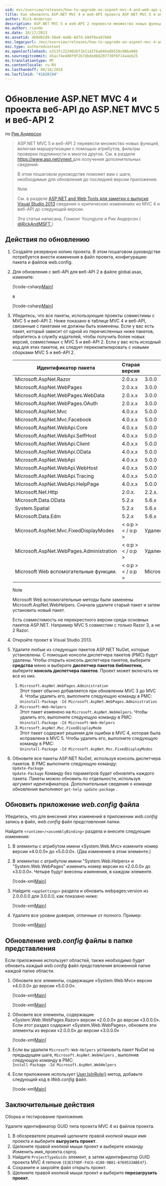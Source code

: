 ```yaml
---
uid: mvc/overview/releases/how-to-upgrade-an-aspnet-mvc-4-and-web-api-project-to-aspnet-mvc-5-and-web-api-2
title: Как обновлять ASP.NET MVC 4 и веб-API проекта ASP.NET MVC 5 и веб-API 2 | Документация Майкрософт
author: Rick-Anderson
description: ASP.NET MVC 5 и веб-API 2 перевести множество новых функций, включая маршрутизации с помощью атрибутов, фильтры проверки подлинности и многое другое.
ms.author: riande
ms.date: 10/17/2013
ms.assetid: db0d02d9-58e8-4a0b-8d7d-b8df8ea97b88
msc.legacyurl: /mvc/overview/releases/how-to-upgrade-an-aspnet-mvc-4-and-web-api-project-to-aspnet-mvc-5-and-web-api-2
msc.type: authoredcontent
ms.openlocfilehash: e313fc2229026f1b11d2f6a046a8b550c08ba96b
ms.sourcegitcommit: 45ac74e400f9f2b7dbded66297730f6f14a4eb25
ms.translationtype: MT
ms.contentlocale: ru-RU
ms.lasthandoff: 08/16/2018
ms.locfileid: "41828194"
---
```

<a name="how-to-upgrade-an-aspnet-mvc-4-and-web-api-project-to-aspnet-mvc-5-and-web-api-2"></a>Обновление ASP.NET MVC 4 и проекта веб-API до ASP.NET MVC 5 и веб-API 2
====================
по [Рик Андерсон](https://github.com/Rick-Anderson)

> ASP.NET MVC 5 и веб-API 2 перевести множество новых функций, включая маршрутизации с помощью атрибутов, фильтры проверки подлинности и многое другое. См. в разделе [ https://www.asp.net/vnext ](https://www.asp.net/core) для получения дополнительных сведений.
> 
> В этом пошаговом руководстве поможет вам с шаги, необходимые для обновления до последней версии приложения.  
> 
> > [!NOTE]
> > См. в разделе [ASP.NET and Web Tools для заметки о выпуске Visual Studio 2013](../../../visual-studio/overview/2013/release-notes.md) сведения о критических изменениях из MVC 4 и веб-API до следующей версии.
> 
>   
> 
> Эта статья написана, Гонконг Youngjune и Рик Андерсон ( [ @RickAndMSFT ](https://twitter.com/#!/RickAndMSFT) )


## <a name="upgrade-steps"></a>Действия по обновлению

1. Создайте резервную копию проекта. В этом пошаговом руководстве потребуется внести изменения в файл проекта, конфигурацию пакета и файлов web.config.
2. Для обновления с веб-API для веб-API 2 в файле global.asax, измените:

    [!code-csharp[Main](how-to-upgrade-an-aspnet-mvc-4-and-web-api-project-to-aspnet-mvc-5-and-web-api-2/samples/sample1.cs)]

   в

    [!code-csharp[Main](how-to-upgrade-an-aspnet-mvc-4-and-web-api-project-to-aspnet-mvc-5-and-web-api-2/samples/sample2.cs)]
3. Убедитесь, что все пакеты, использующие проекты совместимы с MVC 5 и веб-API 2. Ниже показано в таблице MVC 4 и веб-API, связанные с пакетами не должны быть изменены. Если у вас есть пакет, который зависит от одной из перечисленных ниже пакетов, обратитесь в службу издателей, чтобы получить более новых версий, совместимых с MVC 5 и веб-API 2. Если у вас есть исходный код для этих пакетов, их следует перекомпилировать с новыми сборками MVC 5 и веб-API 2.   

    | **Идентификатор пакета** | **Старая версия** | **Новая версия** |
    | --- | --- | --- |
    | Microsoft.AspNet.Razor | 2.0.x.x | 3.0.0 |
    | Microsoft.AspNet.WebPages | 2.0.x.x | 3.0.0 |
    | Microsoft.AspNet.WebPages.WebData | 2.0.x.x | 3.0.0 |
    | Microsoft.AspNet.WebPages.OAuth | 2.0.x.x | 3.0.0 |
    | Microsoft.AspNet.Mvc | 4.0.x.x | 5.0.0 |
    | Microsoft.AspNet.Mvc.Facebook | 4.0.x.x | 5.0.0 |
    | Microsoft.AspNet.WebApi.Core | 4.0.x.x | 5.0.0 |
    | Microsoft.AspNet.WebApi.SelfHost | 4.0.x.x | 5.0.0 |
    | Microsoft.AspNet.WebApi.Client | 4.0.x.x | 5.0.0 |
    | Microsoft.AspNet.WebApi.OData | 4.0.x.x | 5.0.0 |
    | Microsoft.AspNet.WebApi | 4.0.x.x | 5.0.0 |
    | Microsoft.AspNet.WebApi.WebHost | 4.0.x.x | 5.0.0 |
    | Microsoft.AspNet.WebApi.Tracing | 4.0.x.x | 5.0.0 |
    | Microsoft.AspNet.WebApi.HelpPage | 4.0.x.x | 5.0.0 |
    | Microsoft.Net.Http | 2.0.x. | 2.2.x. |
    | Microsoft.Data.OData | 5.2.x | 5.6.x |
    | System.Spatial | 5.2.x | 5.6.x |
    | Microsoft.Data.Edm | 5.2.x | 5.6.x |
    | Microsoft.AspNet.Mvc.FixedDisplayModes | < o:p >< / o:p > | Удаленная |
    | Microsoft.AspNet.WebPages.Administration | < o:p >< / o:p > | Удаленная |
    | Microsoft Web вспомогательные функции. | < o:p >< / o:p > | Microsoft.AspNet.WebHelpers |

    > [!NOTE]
    > Microsoft Web вспомогательные методы были заменены Microsoft.AspNet.WebHelpers. Сначала удалите старый пакет и затем установить новый пакет.   
    >   
    > Есть совместимость не перекрестного версии среди основных пакетов ASP.NET. Например MVC 5 совместим с только Razor 3, а не 2 Razor.
4. Откройте проект в Visual Studio 2013.
5. Удалите любые из следующих пакетов ASP.NET NuGet, которые установлены. С помощью консоли диспетчера пакетов (PMC) будут удалены. Чтобы открыть консоль диспетчера пакетов, выберите **средства** меню и выберите **диспетчер пакетов библиотеки,** выберите **консоль диспетчера пакетов**. Проект может включать не все из них.

    1. `Microsoft.AspNet.WebPages.Administration`  
   Этот пакет обычно добавляется при обновлении MVC 3 до MVC 4. Чтобы удалить его, выполните следующую команду в PMC:  
        `Uninstall-Package -Id Microsoft.AspNet.WebPages.Administration`
    2. `Microsoft-Web-Helpers`   
   Этот пакет изменено на `Microsoft.AspNet.WebHelpers`. Чтобы удалить его, выполните следующую команду в PMC:  
        `Uninstall-Package -Id Microsoft-Web-Helpers`
    3. `Microsoft.AspNet.Mvc.FixedDisplayMode`  
   Этот пакет содержит решения для ошибки в MVC 4, которая была исправлена в MVC 5. Чтобы удалить его, выполните следующую команду в PMC:  
        `Uninstall-Package -Id Microsoft.AspNet.Mvc.FixedDisplayModes`
6. Обновите все пакеты ASP.NET NuGet, используя консоль диспетчера пакетов. В PMC выполните следующую команду:  
    `Update-Package`  
   `Update-Package` Команду без параметров будет обновлять каждого пакета. Пакеты можно обновить по отдельности, используя аргумент идентификатора. Дополнительные сведения о команде обновления выполняют `get-help update-package` .

## <a name="update-the-application-webconfig-file"></a>Обновить приложение *web.config* файла

Убедитесь, что для внесения этих изменений в приложении *web.config* запись в файл, *web.config* файл *представления* папки.

Найдите `<runtime>/<assemblyBinding>` раздела и внесите следующие изменения:

1. В элементы с атрибутом имени «System.Web.Mvc» измените номер версии «4.0.0.0» до «5.0.0.0». (Два изменения в этом элементе.)
2. В элементах с атрибутом имени &quot;System.Web.Helpers» и &quot;System.Web.WebPages&quot; изменить номер версии из «2.0.0.0» до «3.0.0.0». Четыре будут внесены изменения, в каждом элементе.

    [!code-xml[Main](how-to-upgrade-an-aspnet-mvc-4-and-web-api-project-to-aspnet-mvc-5-and-web-api-2/samples/sample3.xml?highlight=6,10,14)]
3. Найдите `<appSettings>` раздела и обновить webpages:version из 2.0.0.0.0 для 3.0.0.0, как показано ниже:

    [!code-xml[Main](how-to-upgrade-an-aspnet-mvc-4-and-web-api-project-to-aspnet-mvc-5-and-web-api-2/samples/sample4.xml?highlight=2)]
4. Удалите все уровни доверия, отличные от полного. Пример:

    [!code-xml[Main](how-to-upgrade-an-aspnet-mvc-4-and-web-api-project-to-aspnet-mvc-5-and-web-api-2/samples/sample5.xml?highlight=2)]

## <a name="update-the-webconfig-files-under-the-views-folder"></a>Обновление *web.config* файлы в папке представления

Если приложение использует областей, также необходимо будет обновить каждый *web.config* файл *представления* вложенной папке каждой папке области.

1. Обновите все элементы, содержащие «System.Web.Mvc» версии «4.0.0.0» до версии «5.0.0.0».  

    [!code-xml[Main](how-to-upgrade-an-aspnet-mvc-4-and-web-api-project-to-aspnet-mvc-5-and-web-api-2/samples/sample6.xml?highlight=2)]

    [!code-xml[Main](how-to-upgrade-an-aspnet-mvc-4-and-web-api-project-to-aspnet-mvc-5-and-web-api-2/samples/sample7.xml?highlight=4-6,8)]
2. Обновите все элементы, содержащие «System.Web.WebPages.Razor» версии «2.0.0.0» до версии «3.0.0.0». Если этот раздел содержит «System.Web.WebPages», обновите эти элементы из версии «2.0.0.0» до версии «3.0.0.0»  

    [!code-xml[Main](how-to-upgrade-an-aspnet-mvc-4-and-web-api-project-to-aspnet-mvc-5-and-web-api-2/samples/sample8.xml?highlight=3-5)]
3. Если вы удалили `Microsoft-Web-Helpers` установить пакет NuGet на предыдущем шаге, `Microsoft.AspNet.WebHelpers` , выполнив следующую команду в PMC:  
    `Install-Package -Id Microsoft.AspNet.WebHelpers`
4. Если приложение использует [User.IsInRole()](https://msdn.microsoft.com/en-us/library/system.web.security.roleprincipal.isinrole(v=vs.110).aspx) метод, добавьте следующий код в *Web.config* файл.

    [!code-xml[Main](how-to-upgrade-an-aspnet-mvc-4-and-web-api-project-to-aspnet-mvc-5-and-web-api-2/samples/sample9.xml)]

## <a name="final-steps"></a>Заключительные действия

Сборка и тестирование приложения.

Удалите идентификатор GUID типа проекта MVC 4 из файлов проекта.

1. В обозревателе решений щелкните правой кнопкой мыши имя проекта и выберите **выгрузить проект**.
2. Щелкните правой кнопкой мыши проект и выберите команду Изменить имя_проекта.csproj.
3. Найдите `ProjectTypeGuids` элемент, а затем идентификатор GUID проекта MVC 4 remove `{E3E379DF-F4C6-4180-9B81-6769533ABE47}`.
4. Сохраните и закройте файл открыть проект.
5. Щелкните правой кнопкой мыши проект и выберите **перезагрузить проект**.
